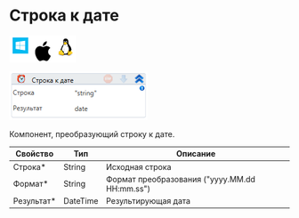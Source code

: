 # Строка к дате

![](<../../../../.gitbook/assets/image (100) (1) (1) (1) (1) (2) (26).png>)

![](<../../../../.gitbook/assets/image (396).png>)

Компонент, преобразующий строку к дате.

| Свойство    | Тип      | Описание                                      |
| ----------- | -------- | --------------------------------------------- |
| Строка\*    | String   | Исходная строка                               |
| Формат\*    | String   | Формат преобразования ("yyyy.MM.dd HH:mm.ss") |
| Результат\* | DateTime | Результирующая дата                           |
